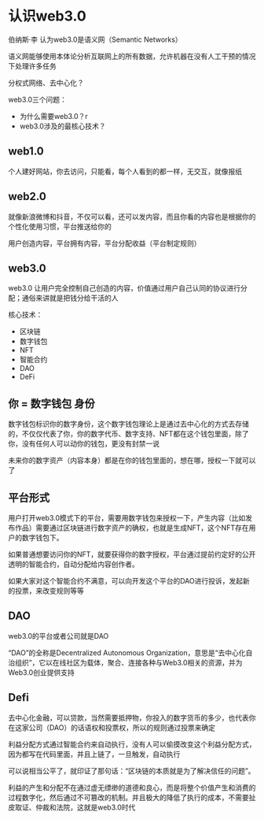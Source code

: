 # 认识web3.0

伯纳斯·李 认为web3.0是语义网（Semantic Networks）

语义网能够使用本体论分析互联网上的所有数据，允许机器在没有人工干预的情况下处理许多任务

分权式网络、去中心化？

web3.0三个问题：

* 为什么需要web3.0？r
* web3.0涉及的最核心技术？

## web1.0

个人建好网站，你去访问，只能看，每个人看到的都一样，无交互，就像报纸

## web2.0

就像新浪微博和抖音，不仅可以看，还可以发内容，而且你看的内容也是根据你的个性化使用习惯，平台推送给你的

用户创造内容，平台拥有内容，平台分配收益（平台制定规则）

## web3.0

web3.0 让用户完全控制自己创造的内容，价值通过用户自己认同的协议进行分配；通俗来讲就是把钱分给干活的人

核心技术：

* 区块链
* 数字钱包
* NFT
* 智能合约
* DAO
* DeFi

## 你 = 数字钱包 身份

数字钱包标识你的数字身份，这个数字钱包理论上是通过去中心化的方式去存储的，不仅仅代表了你，你的数字代币、数字支持、NFT都在这个钱包里面，除了你，没有任何人可以动你的钱包，更没有封禁一说

未来你的数字资产（内容本身）都是在你的钱包里面的，想在哪，授权一下就可以了

## 平台形式

用户打开web3.0模式下的平台，需要用数字钱包来授权一下，产生内容（比如发布作品）需要通过区块链进行数字资产的确权，也就是生成NFT，这个NFT存在用户的数字钱包下。

如果普通想要访问你的NFT，就要获得你的数字授权，平台通过提前约定好的公开透明的智能合约，自动分配给内容创作者。

如果大家对这个智能合约不满意，可以向开发这个平台的DAO进行投诉，发起新的投票，来改变规则等等


## DAO

web3.0的平台或者公司就是DAO

“DAO”的全称是Decentralized Autonomous Organization，意思是“去中心化自治组织”，它以在线社区为载体，聚合、连接各种与Web3.0相关的资源，并为Web3.0创业提供支持

## Defi

去中心化金融，可以贷款，当然需要抵押物，你投入的数字货币的多少，也代表你在这家公司（DAO）的话语权和投票权，所以的规则通过投票来确定

利益分配方式通过智能合约来自动执行，没有人可以偷摸改变这个利益分配方式，因为都写在代码里面，并且上链了，一旦触发，自动执行


可以说相当公平了，就印证了那句话：“区块链的本质就是为了解决信任的问题”。

利益的产生和分配不在通过虚无缥缈的道德和良心，而是将整个价值产生和消费的过程数字化，然后通过不可篡改的机制。并且极大的降低了执行的成本，不需要扯皮取证、仲裁和法院，这就是web3.0时代


